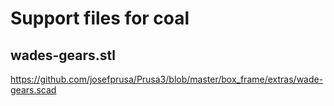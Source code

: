 # Support files for coal

## wades-gears.stl
https://github.com/josefprusa/Prusa3/blob/master/box_frame/extras/wade-gears.scad

